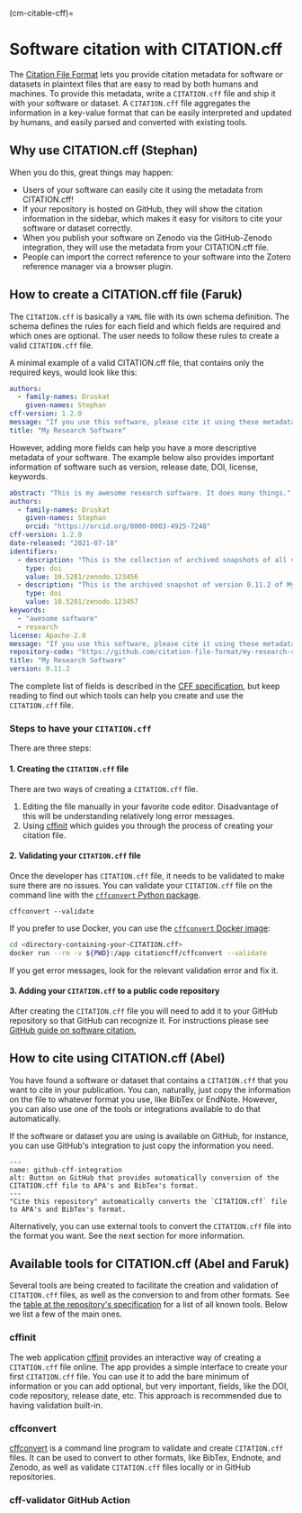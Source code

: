 (cm-citable-cff)=
# Software citation with CITATION.cff

The [Citation File Format](https://citation-file-format.github.io) lets you provide citation metadata for software or datasets in plaintext files that are easy to read by both humans and machines.
To provide this metadata, write a `CITATION.cff` file and ship it with your software or dataset.
A `CITATION.cff` file aggregates the information in a key-value format that can be easily interpreted and updated by humans, and easily parsed and converted with existing tools.

## Why use CITATION.cff (Stephan)

When you do this, great things may happen:

- Users of your software can easily cite it using the metadata from CITATION.cff!
- If your repository is hosted on GitHub, they will show the citation information in the sidebar, which makes it easy for visitors to cite your software or dataset correctly.
- When you publish your software on Zenodo via the GitHub-Zenodo integration, they will use the metadata from your CITATION.cff file.
- People can import the correct reference to your software into the Zotero reference manager via a browser plugin.

## How to create a CITATION.cff file (Faruk)

The `CITATION.cff` is basically a `YAML` file with its own schema definition. The schema defines the rules for each field and which fields are required and which ones are optional. The user needs to follow these rules to create a valid `CITATION.cff` file.

A minimal example of a valid CITATION.cff file, that contains only the required keys, would look like this:

```yaml
authors:
  - family-names: Druskat
    given-names: Stephan
cff-version: 1.2.0
message: "If you use this software, please cite it using these metadata."
title: "My Research Software"
```

However, adding more fields can help you have a more descriptive metadata of your software. The example below also provides important information of software such as version, release date, DOI, license, keywords.

```yaml
abstract: "This is my awesome research software. It does many things."
authors:
  - family-names: Druskat
    given-names: Stephan
    orcid: "https://orcid.org/0000-0003-4925-7248"
cff-version: 1.2.0
date-released: "2021-07-18"
identifiers:
  - description: "This is the collection of archived snapshots of all versions of My Research Software"
    type: doi
    value: 10.5281/zenodo.123456
  - description: "This is the archived snapshot of version 0.11.2 of My Research Software"
    type: doi
    value: 10.5281/zenodo.123457
keywords:
  - "awesome software"
  - research
license: Apache-2.0
message: "If you use this software, please cite it using these metadata."
repository-code: "https://github.com/citation-file-format/my-research-software"
title: "My Research Software"
version: 0.11.2
```

The complete list of fields is described in the [CFF specification](https://citation-file-format.github.io/specification/), but keep reading to find out which tools can help you create and use the `CITATION.cff` file.

### Steps to have your `CITATION.cff`

There are three steps:

#### 1. Creating the `CITATION.cff` file

There are two ways of creating a `CITATION.cff` file.
1. Editing the file manually in your favorite code editor. Disadvantage of this will be understanding relatively long error messages.
2. Using [cffinit](https://citation-file-format.github.io/cff-initializer-javascript/) which guides you through the process of creating your citation file.

#### 2. Validating your `CITATION.cff` file

Once the developer has `CITATION.cff` file, it needs to be validated to make sure there are no issues. You can validate your `CITATION.cff` file on the command line with the [`cffconvert` Python package](https://pypi.org/project/cffconvert/).

```shell
cffconvert --validate
```

If you prefer to use Docker, you can use the [`cffconvert` Docker image](https://hub.docker.com/r/citationcff/cffconvert):

```bash
cd <directory-containing-your-CITATION.cff>
docker run --rm -v ${PWD}:/app citationcff/cffconvert --validate
```

If you get error messages, look for the relevant validation error and fix it.

#### 3. Adding your `CITATION.cff` to a public code repository

After creating the `CITATION.cff` file you will need to add it to your GitHub repository so that GitHub can recognize it. For instructions please see [GitHub guide on software citation.](https://docs.github.com/en/repositories/managing-your-repositorys-settings-and-features/customizing-your-repository/about-citation-files)

## How to cite using CITATION.cff (Abel)

You have found a software or dataset that contains a `CITATION.cff` that you want to cite in your publication.
You can, naturally, just copy the information on the file to whatever format you use, like BibTex or EndNote.
However, you can also use one of the tools or integrations available to do that automatically.

If the software or dataset you are using is available on GitHub, for instance, you can use GitHub's integration to just copy the information you need.

```{figure} ../../figures/github-cff-integration.png
---
name: github-cff-integration
alt: Button on GitHub that provides automatically conversion of the CITATION.cff file to APA's and BibTex's format.
---
"Cite this repository" automatically converts the `CITATION.cff` file to APA's and BibTex's format.
```

Alternatively, you can use external tools to convert the `CITATION.cff` file into the format you want.
See the next section for more information.

## Available tools for CITATION.cff (Abel and Faruk)

Several tools are being created to facilitate the creation and validation of `CITATION.cff` files, as well as the conversion to and from other formats.
See the [table at the repository's specification](https://github.com/citation-file-format/citation-file-format#tools-to-work-with-citationcff-files-wrench) for a list of all known tools.
Below we list a few of the main ones.

### cffinit

The web application [cffinit](https://citation-file-format.github.io/cff-initializer-javascript/) provides an interactive way of creating a `CITATION.cff` file online.
The app provides a simple interface to create your first `CITATION.cff` file.
You can use it to add the bare minimum of information or you can add optional, but very important, fields, like the DOI, code repository, release date, etc.
This approach is recommended due to having validation built-in.

### cffconvert

[cffconvert](https://github.com/citation-file-format/cff-converter-python) is a command line program to validate and create `CITATION.cff` files.
It can be used to convert to other formats, like BibTex, Endnote, and Zenodo, as well as validate `CITATION.cff` files locally or in GitHub repositories.

### cff-validator GitHub Action
